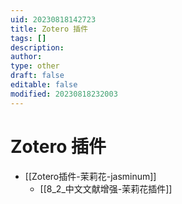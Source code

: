 ```yaml
---
uid: 20230818142723
title: Zotero 插件
tags: []
description: 
author: 
type: other
draft: false
editable: false
modified: 20230818232003
---
```


# Zotero 插件

- [[Zotero插件-茉莉花-jasminum]]
	- [[8_2_中文文献增强-茉莉花插件]]